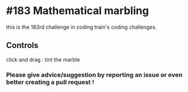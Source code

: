 # #183 Mathematical marbling

this is the 183rd challenge in coding train's coding challenges.

## Controls

click and drag : tint the marble

### Please give advice/suggestion by reporting an issue or even better creating a pull request !
